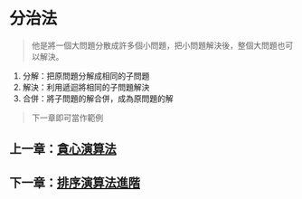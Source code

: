 # 分治法

> 他是將一個大問題分散成許多個小問題，把小問題解決後，整個大問題也可以解決。

1. 分解：把原問題分解成相同的子問題
2. 解決：利用遞迴將相同的子問題解決
3. 合併：將子問題的解合併，成為原問題的解

> 下一章即可當作範例

## 上一章：[貪心演算法](https://github.com/xixa3333/algorithm/blob/main/%E8%B2%AA%E5%BF%83%E6%BC%94%E7%AE%97%E6%B3%95.md)
## 下一章：[排序演算法進階](https://github.com/xixa3333/algorithm/blob/main/%E6%8E%92%E5%BA%8F%E6%BC%94%E7%AE%97%E6%B3%95%E9%80%B2%E9%9A%8E.md)

